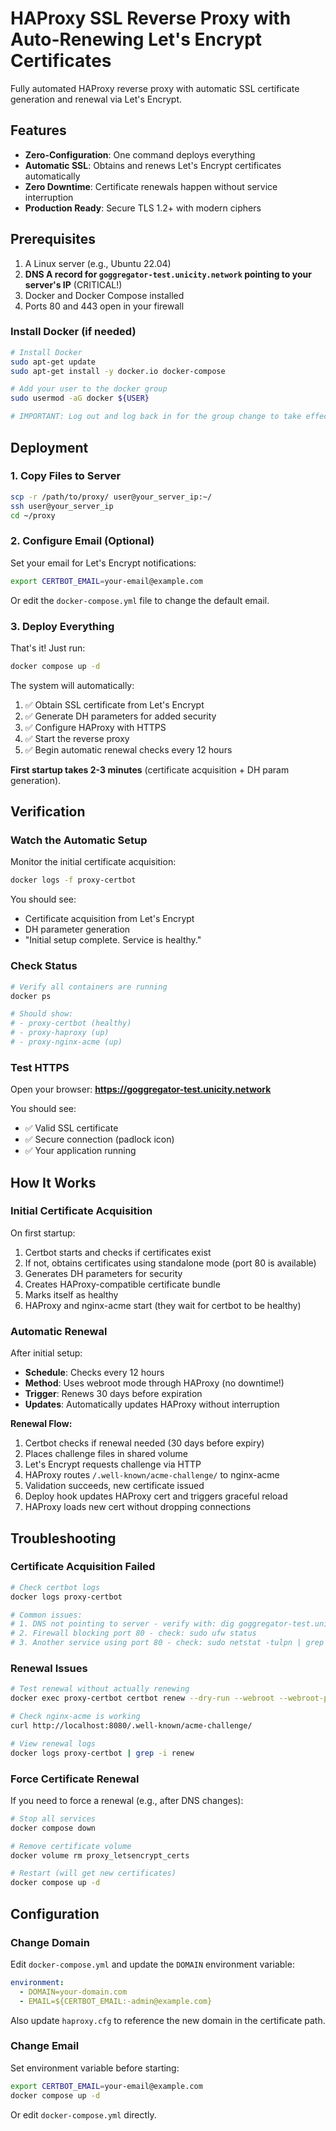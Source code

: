 # HAProxy SSL Reverse Proxy with Auto-Renewing Let's Encrypt Certificates

Fully automated HAProxy reverse proxy with automatic SSL certificate generation and renewal via Let's Encrypt.

## Features

- **Zero-Configuration**: One command deploys everything
- **Automatic SSL**: Obtains and renews Let's Encrypt certificates automatically
- **Zero Downtime**: Certificate renewals happen without service interruption
- **Production Ready**: Secure TLS 1.2+ with modern ciphers

## Prerequisites

1.  A Linux server (e.g., Ubuntu 22.04)
2.  **DNS A record for `goggregator-test.unicity.network` pointing to your server's IP** (CRITICAL!)
3.  Docker and Docker Compose installed
4.  Ports 80 and 443 open in your firewall

### Install Docker (if needed)

```bash
# Install Docker
sudo apt-get update
sudo apt-get install -y docker.io docker-compose

# Add your user to the docker group
sudo usermod -aG docker ${USER}

# IMPORTANT: Log out and log back in for the group change to take effect
```

## Deployment

### 1. Copy Files to Server

```bash
scp -r /path/to/proxy/ user@your_server_ip:~/
ssh user@your_server_ip
cd ~/proxy
```

### 2. Configure Email (Optional)

Set your email for Let's Encrypt notifications:

```bash
export CERTBOT_EMAIL=your-email@example.com
```

Or edit the `docker-compose.yml` file to change the default email.

### 3. Deploy Everything

That's it! Just run:

```bash
docker compose up -d
```

The system will automatically:
1. ✅ Obtain SSL certificate from Let's Encrypt
2. ✅ Generate DH parameters for added security
3. ✅ Configure HAProxy with HTTPS
4. ✅ Start the reverse proxy
5. ✅ Begin automatic renewal checks every 12 hours

**First startup takes 2-3 minutes** (certificate acquisition + DH param generation).

## Verification

### Watch the Automatic Setup

Monitor the initial certificate acquisition:

```bash
docker logs -f proxy-certbot
```

You should see:
- Certificate acquisition from Let's Encrypt
- DH parameter generation
- "Initial setup complete. Service is healthy."

### Check Status

```bash
# Verify all containers are running
docker ps

# Should show:
# - proxy-certbot (healthy)
# - proxy-haproxy (up)
# - proxy-nginx-acme (up)
```

### Test HTTPS

Open your browser: **https://goggregator-test.unicity.network**

You should see:
- ✅ Valid SSL certificate
- ✅ Secure connection (padlock icon)
- ✅ Your application running

## How It Works

### Initial Certificate Acquisition

On first startup:
1. Certbot starts and checks if certificates exist
2. If not, obtains certificates using standalone mode (port 80 is available)
3. Generates DH parameters for security
4. Creates HAProxy-compatible certificate bundle
5. Marks itself as healthy
6. HAProxy and nginx-acme start (they wait for certbot to be healthy)

### Automatic Renewal

After initial setup:
- **Schedule**: Checks every 12 hours
- **Method**: Uses webroot mode through HAProxy (no downtime!)
- **Trigger**: Renews 30 days before expiration
- **Updates**: Automatically updates HAProxy without interruption

**Renewal Flow:**
1. Certbot checks if renewal needed (30 days before expiry)
2. Places challenge files in shared volume
3. Let's Encrypt requests challenge via HTTP
4. HAProxy routes `/.well-known/acme-challenge/` to nginx-acme
5. Validation succeeds, new certificate issued
6. Deploy hook updates HAProxy cert and triggers graceful reload
7. HAProxy loads new cert without dropping connections

## Troubleshooting

### Certificate Acquisition Failed

```bash
# Check certbot logs
docker logs proxy-certbot

# Common issues:
# 1. DNS not pointing to server - verify with: dig goggregator-test.unicity.network
# 2. Firewall blocking port 80 - check: sudo ufw status
# 3. Another service using port 80 - check: sudo netstat -tulpn | grep :80
```

### Renewal Issues

```bash
# Test renewal without actually renewing
docker exec proxy-certbot certbot renew --dry-run --webroot --webroot-path=/var/www/certbot

# Check nginx-acme is working
curl http://localhost:8080/.well-known/acme-challenge/

# View renewal logs
docker logs proxy-certbot | grep -i renew
```

### Force Certificate Renewal

If you need to force a renewal (e.g., after DNS changes):

```bash
# Stop all services
docker compose down

# Remove certificate volume
docker volume rm proxy_letsencrypt_certs

# Restart (will get new certificates)
docker compose up -d
```

## Configuration

### Change Domain

Edit `docker-compose.yml` and update the `DOMAIN` environment variable:

```yaml
environment:
  - DOMAIN=your-domain.com
  - EMAIL=${CERTBOT_EMAIL:-admin@example.com}
```

Also update `haproxy.cfg` to reference the new domain in the certificate path.

### Change Email

Set environment variable before starting:

```bash
export CERTBOT_EMAIL=your-email@example.com
docker compose up -d
```

Or edit `docker-compose.yml` directly.

